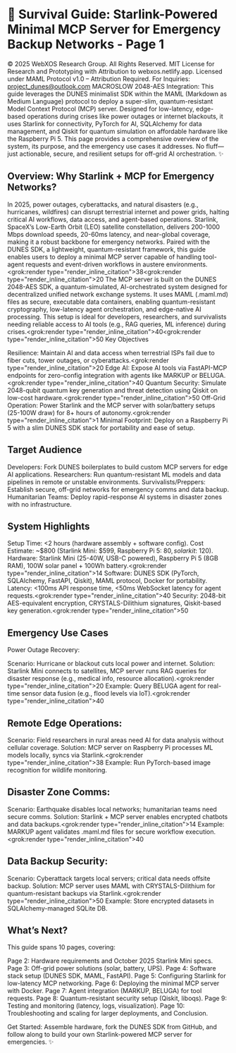 # 🐪 Survival Guide: Starlink-Powered Minimal MCP Server for Emergency Backup Networks - Page 1

© 2025 WebXOS Research Group. All Rights Reserved. MIT License for Research and Prototyping with Attribution to webxos.netlify.app. Licensed under MAML Protocol v1.0 – Attribution Required. For Inquiries: project_dunes@outlook.com
MACROSLOW 2048-AES Integration: This guide leverages the DUNES minimalist SDK within the MAML (Markdown as Medium Language) protocol to deploy a super-slim, quantum-resistant Model Context Protocol (MCP) server. Designed for low-latency, edge-based operations during crises like power outages or internet blackouts, it uses Starlink for connectivity, PyTorch for AI, SQLAlchemy for data management, and Qiskit for quantum simulation on affordable hardware like the Raspberry Pi 5. This page provides a comprehensive overview of the system, its purpose, and the emergency use cases it addresses. No fluff—just actionable, secure, and resilient setups for off-grid AI orchestration. ✨

## Overview: Why Starlink + MCP for Emergency Networks?

In 2025, power outages, cyberattacks, and natural disasters (e.g., hurricanes, wildfires) can disrupt terrestrial internet and power grids, halting critical AI workflows, data access, and agent-based operations. Starlink, SpaceX’s Low-Earth Orbit (LEO) satellite constellation, delivers 200-1000 Mbps download speeds, 20-60ms latency, and near-global coverage, making it a robust backbone for emergency networks. Paired with the DUNES SDK, a lightweight, quantum-resistant framework, this guide enables users to deploy a minimal MCP server capable of handling tool-agent requests and event-driven workflows in austere environments.<grok:render type="render_inline_citation">38<grok:render type="render_inline_citation">20
The MCP server is built on the DUNES 2048-AES SDK, a quantum-simulated, AI-orchestrated system designed for decentralized unified network exchange systems. It uses MAML (.maml.md) files as secure, executable data containers, enabling quantum-resistant cryptography, low-latency agent orchestration, and edge-native AI processing. This setup is ideal for developers, researchers, and survivalists needing reliable access to AI tools (e.g., RAG queries, ML inference) during crises.<grok:render type="render_inline_citation">40<grok:render type="render_inline_citation">50
Key Objectives

Resilience: Maintain AI and data access when terrestrial ISPs fail due to fiber cuts, tower outages, or cyberattacks.<grok:render type="render_inline_citation">20
Edge AI: Expose AI tools via FastAPI-MCP endpoints for zero-config integration with agents like MARKUP or BELUGA.<grok:render type="render_inline_citation">40
Quantum Security: Simulate 2048-qubit quantum key generation and threat detection using Qiskit on low-cost hardware.<grok:render type="render_inline_citation">50
Off-Grid Operation: Power Starlink and the MCP server with solar/battery setups (25-100W draw) for 8+ hours of autonomy.<grok:render type="render_inline_citation">1
Minimal Footprint: Deploy on a Raspberry Pi 5 with a slim DUNES SDK stack for portability and ease of setup.

## Target Audience

Developers: Fork DUNES boilerplates to build custom MCP servers for edge AI applications.
Researchers: Run quantum-resistant ML models and data pipelines in remote or unstable environments.
Survivalists/Preppers: Establish secure, off-grid networks for emergency comms and data backup.
Humanitarian Teams: Deploy rapid-response AI systems in disaster zones with no infrastructure.

## System Highlights

Setup Time: <2 hours (hardware assembly + software config).
Cost Estimate: ~$800 (Starlink Mini: $599, Raspberry Pi 5: $80, solar kit: ~$120).
Hardware: Starlink Mini (25-40W, USB-C powered), Raspberry Pi 5 (8GB RAM), 100W solar panel + 100Wh battery.<grok:render type="render_inline_citation">14
Software: DUNES SDK (PyTorch, SQLAlchemy, FastAPI, Qiskit), MAML protocol, Docker for portability.
Latency: <100ms API response time, <50ms WebSocket latency for agent requests.<grok:render type="render_inline_citation">40
Security: 2048-bit AES-equivalent encryption, CRYSTALS-Dilithium signatures, Qiskit-based key generation.<grok:render type="render_inline_citation">50


## Emergency Use Cases

Power Outage Recovery:

Scenario: Hurricane or blackout cuts local power and internet.
Solution: Starlink Mini connects to satellites, MCP server runs RAG queries for disaster response (e.g., medical info, resource allocation).<grok:render type="render_inline_citation">20
Example: Query BELUGA agent for real-time sensor data fusion (e.g., flood levels via IoT).<grok:render type="render_inline_citation">40


## Remote Edge Operations:

Scenario: Field researchers in rural areas need AI for data analysis without cellular coverage.
Solution: MCP server on Raspberry Pi processes ML models locally, syncs via Starlink.<grok:render type="render_inline_citation">38
Example: Run PyTorch-based image recognition for wildlife monitoring.


## Disaster Zone Comms:

Scenario: Earthquake disables local networks; humanitarian teams need secure comms.
Solution: Starlink + MCP server enables encrypted chatbots and data backups.<grok:render type="render_inline_citation">14
Example: MARKUP agent validates .maml.md files for secure workflow execution.<grok:render type="render_inline_citation">40


## Data Backup Security:

Scenario: Cyberattack targets local servers; critical data needs offsite backup.
Solution: MCP server uses MAML with CRYSTALS-Dilithium for quantum-resistant backups via Starlink.<grok:render type="render_inline_citation">50
Example: Store encrypted datasets in SQLAlchemy-managed SQLite DB.




## What’s Next?
This guide spans 10 pages, covering:

Page 2: Hardware requirements and October 2025 Starlink Mini specs.
Page 3: Off-grid power solutions (solar, battery, UPS).
Page 4: Software stack setup (DUNES SDK, MAML, FastAPI).
Page 5: Configuring Starlink for low-latency MCP networking.
Page 6: Deploying the minimal MCP server with Docker.
Page 7: Agent integration (MARKUP, BELUGA) for tool requests.
Page 8: Quantum-resistant security setup (Qiskit, liboqs).
Page 9: Testing and monitoring (latency, logs, visualization).
Page 10: Troubleshooting and scaling for larger deployments, and Conclusion.

Get Started: Assemble hardware, fork the DUNES SDK from GitHub, and follow along to build your own Starlink-powered MCP server for emergencies. ✨
